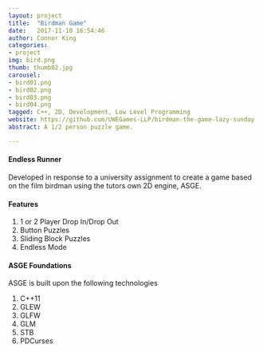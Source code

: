 ```yaml
---
layout: project
title:  "Birdman Game"
date:   2017-11-10 16:54:46
author: Connor King
categories:
- project
img: bird.png
thumb: thumb02.jpg
carousel:
- bird01.png
- bird02.png
- bird03.png
- bird04.png
tagged: C++, 2D, Development, Low Level Programming
website: https://github.com/UWEGames-LLP/birdman-the-game-lazy-sunday
abstract: A 1/2 person puzzle game.

---
```

#### Endless Runner
Developed in response to a university assignment to create a game based on the film birdman using the tutors own 2D engine, ASGE. 

#### Features
1. 1 or 2 Player Drop In/Drop Out
2. Button Puzzles
3. Sliding Block Puzzles
4. Endless Mode

#### ASGE Foundations
ASGE is built upon the following technologies
1. C++11
2. GLEW
3. GLFW
4. GLM
5. STB
6. PDCurses
